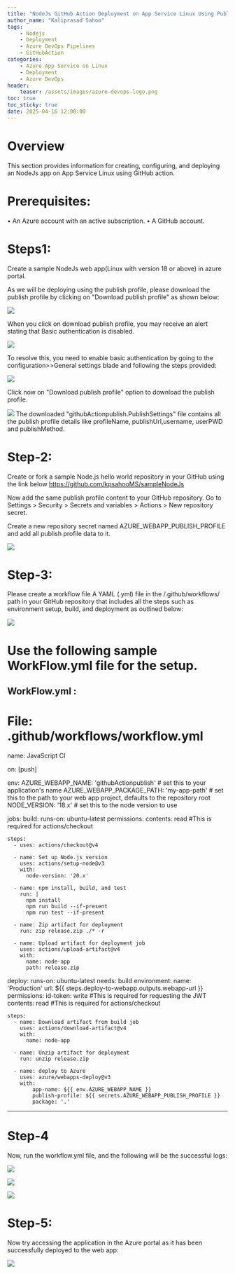 ```yaml
---
title: "NodeJs GitHub Action Deployment on App Service Linux Using Publish Profile"
author_name: "Kaliprasad Sahoo"
tags:
    - Nodejs
    - Deployment
    - Azure DevOps Pipelines
    - GitHubAction
categories:
    - Azure App Service on Linux
    - Deployment
    - Azure DevOps
header:
    teaser: /assets/images/azure-devops-logo.png
toc: true
toc_sticky: true
date: 2025-04-16 12:00:00
---
```


# Overview

This section provides information for creating, configuring, and deploying an NodeJs app on App Service Linux using GitHub action.

# Prerequisites:
 
•	An Azure account with an active subscription.
•	A GitHub account.

# Steps1:
 
Create a sample NodeJs web app(Linux with version 18 or above) in azure portal.
 
As we will be deploying using the publish profile, please download the publish profile by clicking on "Download publish profile" as shown below:
 
 ![](/media/2025/04/img1.png)

When you click on download publish profile, you may receive an alert stating that Basic authentication is disabled. 
 
 ![](/media/2025/04/img2.png)
 
To resolve this, you need to enable basic authentication by going to the configuration>>General settings blade and following the steps provided:
 
 ![](/media/2025/04/img3.png)
 
Click now on "Download publish profile" option to download the publish profile.
 
 ![](/media/2025/04/img4.png)
The downloaded "githubActionpublish.PublishSettings" file contains all the publish profile details like profileName, publishUrl,username, userPWD and publishMethod.
 
# Step-2:
 
Create or fork a sample Node.js hello world repository in your GitHub using the link below
https://github.com/kpsahooMS/sampleNodeJs
 
Now add the same publish profile content to your GitHub repository. Go to Settings > Security > Secrets and variables > Actions > New repository secret.
 
Create a new repository secret named AZURE_WEBAPP_PUBLISH_PROFILE and add all publish profile data to it.
 
 ![](/media/2025/04/img5.png)
 
# Step-3:
 
Please create a workflow file  A YAML (.yml) file in the /.github/workflows/ path in your GitHub repository that includes all the steps such as environment setup, build, and deployment as outlined below:
 
 ![](/media/2025/04/img6.png)
 
 
# Use the following sample WorkFlow.yml file for the setup.
 
WorkFlow.yml :
------------------------------------------------------------------------------------------------------
 
# File: .github/workflows/workflow.yml
name: JavaScript CI
 
on: [push]
 
env:
  AZURE_WEBAPP_NAME: 'githubActionpublish'   # set this to your application's name
  AZURE_WEBAPP_PACKAGE_PATH: 'my-app-path'      # set this to the path to your web app project, defaults to the repository root
  NODE_VERSION: '18.x'                # set this to the node version to use
 
jobs:
  build:
    runs-on: ubuntu-latest
    permissions:
      contents: read #This is required for actions/checkout
 
    steps:
      - uses: actions/checkout@v4
 
      - name: Set up Node.js version
        uses: actions/setup-node@v3
        with:
          node-version: '20.x'
 
      - name: npm install, build, and test
        run: |
          npm install
          npm run build --if-present
          npm run test --if-present
 
      - name: Zip artifact for deployment
        run: zip release.zip ./* -r
 
      - name: Upload artifact for deployment job
        uses: actions/upload-artifact@v4
        with:
          name: node-app
          path: release.zip          
  deploy:
    runs-on: ubuntu-latest
    needs: build
    environment:
      name: 'Production'
      url: ${{ steps.deploy-to-webapp.outputs.webapp-url }}
    permissions:
      id-token: write #This is required for requesting the JWT
      contents: read #This is required for actions/checkout
 
    steps:
      - name: Download artifact from build job
        uses: actions/download-artifact@v4
        with:
          name: node-app
 
      - name: Unzip artifact for deployment
        run: unzip release.zip
      
      - name: deploy to Azure
        uses: azure/webapps-deploy@v3
        with:
            app-name: ${{ env.AZURE_WEBAPP_NAME }}
            publish-profile: ${{ secrets.AZURE_WEBAPP_PUBLISH_PROFILE }}
            package: '.'
    
--------------------------------------------------------------------------------------------------------------------------------
 
# Step-4
 
Now, run the workflow.yml file, and the following will be the successful logs:
 
 ![](/media/2025/04/img7.png)
 
 ![](/media/2025/04/img8.png)
 
 ![](/media/2025/04/img9.png)

# Step-5:
 
Now try accessing the application in the Azure portal as it has been successfully deployed to the web app:
 
 ![](/media/2025/04/img10.png)
 
 
 

